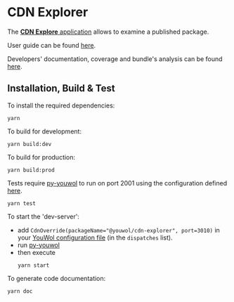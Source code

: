 # CDN Explorer

The [**CDN Explore** application](https://platform.youwol.com/applications/@youwol/cdn-explorer/latest) 
allows to examine a published package.

User guide can be found [here](https://platform.youwol.com/documentation/@youwol/cdn-explorer).

Developers' documentation, coverage and bundle's analysis can be found
[here](https://platform.youwol.com/applications/@youwol/cdn-explorer/latest?package=@youwol/cdn-explorer).

## Installation, Build & Test

To install the required dependencies:

```shell
yarn
```

To build for development:

```shell
yarn build:dev
```

To build for production:

```shell
yarn build:prod
```

Tests require [py-youwol](https://platform.youwol.com/documentation/py-youwol)
to run on port 2001 using the configuration defined [here](https://github.com/youwol/integration-tests-conf).

```shell
yarn test
```

To start the 'dev-server':
- add `CdnOverride(packageName="@youwol/cdn-explorer", port=3010)` in your
  [YouWol configuration file](https://platform.youwol.com/documentation/py-youwol/configuration)
  (in the `dispatches` list).
- run [py-youwol](https://platform.youwol.com/documentation/py-youwol)
- then execute
  ```shell
  yarn start
  ```

To generate code documentation:

```shell
yarn doc
```
